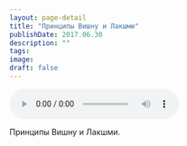 ```yaml
---
layout: page-detail
title: "Принципы Вишну и Лакшми"
publishDate: 2017.06.30
description: ""
tags:
image:
draft: false
---
```


<audio title="2017.06.30 - Принципы Вишну и Лакшми.mp3" src="/upload/iblock/c91/c9132852cf29953ddce16a1e5538bc0b.mp3" controls=""></audio>

 Принципы Вишну и Лакшми. 

  

